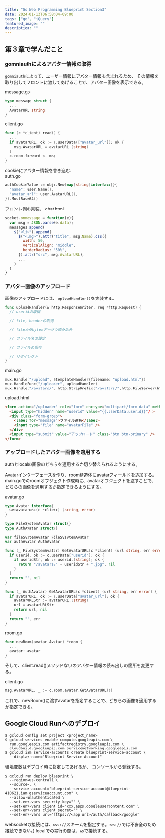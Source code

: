 ```yaml
---
title: "Go Web Programming Blueprint Section3"
date: 2024-01-13T06:58:04+09:00
tags: ["go", "jQuery"]
featured_image: ""
description: ""
---
```


## 第３章で学んだこと
### gomniauthによるアバター情報の取得
`gomniauth`によって、ユーザー情報にアバター情報も含まれるため、
その情報を取り出してフロントに渡してあげることで、アバター画像を表示できる。  

message.go
```go
type message struct {
  ...
  AvatarURL string
}
```

client.go
```go
func (c *client) read() {
  ...
  if avatarURL, ok := c.userData(["avatar_url"]); ok {
    msg.AvatarURL = avatarURL.(string)
  }
  c.room.forward <- msg
}
```

cookieにアバター情報を書き込む.  
auth.go
```go
authCookieValue := objx.New(map[string]interface{}{
  "name": user.Name(),
  "avatar_url": user.AvatarURL(),
}).MustBase64()
```

フロント側の実装。
chat.html
```js
socket.onmessage = function(e){
  var msg = JSON.parse(e.data);
  messages.append(
    $("<li>").append(
      $("<img>").attr("title", msg.Name).css({
        width: 50,
        verticalAlign: "middle",
        borderRadius: "50%",
      }).attr("src", msg.AvatarURL),
      ...
    )
  )
}
```


### アバター画像のアップロード

画像のアップロードには、
`uploadHandler()`を実装する。

```go
func uploadHandler(w http.ResponseWriter, req *http.Request) {
  // useridの取得

  // file, headerの取得

  // fileからbytesデータの読み込み

  // ファイル名の設定

  // ファイルの保存

  // リダイレクト
}
```

main.go
```go
mux.Handle("/upload", &templateHandler{filename: "upload.html"})
mux.HandleFunc("/uploader", uploadHandler)
mux.Handle("/avatars/", http.StripPrefix("/avatars/",http.FileServer(http.Dir("./avatars"))))
```

upload.html
```html
<form action="/uploader" role="form" enctype="multipart/form-data" method="post">
  <input type="hidden" name="userid" value="{{.UserData.userid}}"/ >
  <div class="form-group">
    <label for="message">ファイル選択</label>
    <input type="file" name="avatarFile" />
  </div>
  <input type="submit" value="アップロード" class="btn btn-primary" />
</form>
```



### アップロードしたアバター画像を適用する

authとlocalの画像のどちらを適用するか切り替えられるようにする。  

Avatarインターフェースを作り、room構造体にavatarフィールドを追加する。  
main.goでのroomオブジェクト作成時に、avatarオブジェクトを渡すことで、
どちらの画像を適用するか指定できるようにする。

avatar.go
```go
type Avatar interface{
  GetAvatarURL(c *client) (string, error)
}

type FileSystemAvatar struct{}
type AuthAvatar struct{}

var fileSystemAvatar FileSysytemAvatar
var authAvatar AuthAvatar

func (_ FileSystemAvatar) GetAvatarURL(c *client) (url string, err error) {
  if userid, ok := c.userData["userid"]; ok {
    if useridStr, ok := userid.(string); ok {
      return "/avatars/" + useridStr + ".jpg", nil
    }
  }
  return "", nil
}

func (_ AuthAvatar) GetAvatarURL(c *client) (url string, err error) {
  if avatarURL, ok := c.userData["avatar_url"]; ok {
    avatarURLStr := avatarURL.(string)
    url = avatarURLStr
    return url, nil
  }
  return "", err
}
```

room.go
```go
func newRoom(avatar Avatar) *room {
  ...
  avatar: avatar
}
```

そして、client.read()メソッドないのアバター情報の読み出しの箇所を変更する。

client.go
```go
msg.AvatarURL, _ := c.room.avatar.GetAvatarURL(c)
```


これで、newRoom()に渡すavatarを指定することで、どちらの画像を適用するか指定できる。



## Google Cloud Runへのデプロイ

```
$ gcloud config set project <project_name>
$ gcloud services enable compute.googleapis.com \
  run.googleapis.com artifactregistry.googleapis.com \
  cloudbuild.googleapis.com servicenetworking.googleapis.com
$ gcloud iam service-accounts create blueprint-service-account \
  --display-name="Blueprint Service Account" 
```



環境変数はデプロイ時に指定してあげるか、
コンソールから登録する。
```
$ gcloud run deploy blueprint \
  --region=us-central1 \
  --source=. \
  --service-account="blueprint-service-account@blueprint-410621.iam.gserviceaccount.com" \
  --allow-unauthenticated \
  --set-env-vars security_key="" \
  --set-env-vars client_id="xxx.apps.googleusercontent.com" \
  --set-env-vars client_secret="" \
  --set-env-vars url="https://<app url>/auth/callback/google" 
```


websocketの接続には、`wss://`スキームを指定する。(`ws://`では不安全のため接続できない。)
localでの実行の際は、`ws`で接続する。  





